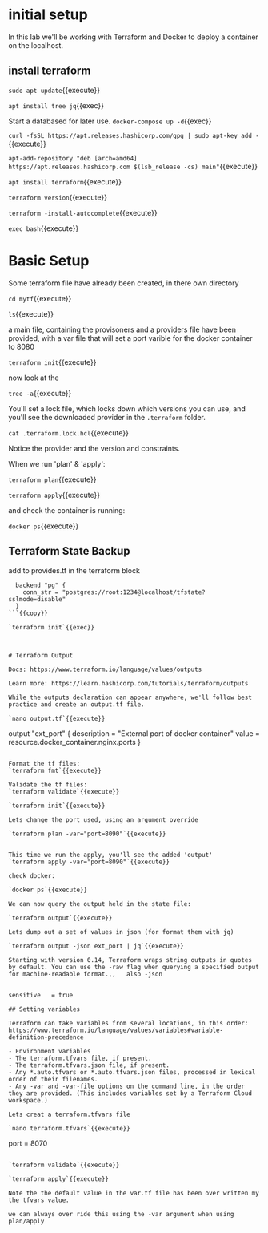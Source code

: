 # initial setup

In this lab we'll be working with Terraform and Docker to deploy a container on the localhost.


## install terraform
`sudo apt update`{{execute}}   

`apt install tree jq`{{exec}}

Start a databased for later use.
`docker-compose up -d`{{exec}}

`curl -fsSL https://apt.releases.hashicorp.com/gpg | sudo apt-key add -`{{execute}}    

`apt-add-repository "deb [arch=amd64] https://apt.releases.hashicorp.com $(lsb_release -cs) main"`{{execute}}  


`apt install terraform`{{execute}}    

`terraform version`{{execute}}    

  

`terraform -install-autocomplete`{{execute}}    

`exec bash`{{execute}}

# Basic Setup

Some terraform file have already been created, in there own directory

`cd mytf`{{execute}}

`ls`{{execute}}

a main file, containing the provisoners and a providers file have been provided, with a var file that will set a port varible for the docker container to 8080

`terraform init`{{execute}} 

now look at the 

`tree -a`{{execute}}

You'll set a lock file, which locks down which versions you can use, and you'll see the downloaded provider in the `.terraform` folder.

`cat .terraform.lock.hcl`{{execute}}

Notice the provider and the version and constraints.

When we run 'plan' & 'apply':

`terraform plan`{{execute}}    

`terraform apply`{{execute}} 

and check the container is running:

`docker ps`{{execute}}

## Terraform State Backup

add to provides.tf  in the terraform block

```
  backend "pg" {
    conn_str = "postgres://root:1234@localhost/tfstate?sslmode=disable"
  }
```{{copy}}

`terraform init`{{exec}}



# Terraform Output

Docs: https://www.terraform.io/language/values/outputs

Learn more: https://learn.hashicorp.com/tutorials/terraform/outputs

While the outputs declaration can appear anywhere, we'll follow best practice and create an output.tf file.

`nano output.tf`{{execute}}

```
output "ext_port" {
  description = "External port of docker container"
  value       =  resource.docker_container.nginx.ports
}
```{{copy}}

Format the tf files:   
`terraform fmt`{{execute}}

Validate the tf files:   
`terraform validate`{{execute}}

`terraform init`{{execute}}

Lets change the port used, using an argument override

`terraform plan -var="port=8090"`{{execute}}


This time we run the apply, you'll see the added 'output'   
`terraform apply -var="port=8090"`{{execute}}

check docker:

`docker ps`{{execute}}

We can now query the output held in the state file:

`terraform output`{{execute}}

Lets dump out a set of values in json (for format them with jq)

`terraform output -json ext_port | jq`{{execute}}

Starting with version 0.14, Terraform wraps string outputs in quotes by default. You can use the -raw flag when querying a specified output for machine-readable format.,,   also -json


sensitive   = true

## Setting variables

Terraform can take variables from several locations, in this order: https://www.terraform.io/language/values/variables#variable-definition-precedence

- Environment variables
- The terraform.tfvars file, if present.
- The terraform.tfvars.json file, if present.
- Any *.auto.tfvars or *.auto.tfvars.json files, processed in lexical order of their filenames.
- Any -var and -var-file options on the command line, in the order they are provided. (This includes variables set by a Terraform Cloud workspace.)

Lets creat a terraform.tfvars file

`nano terraform.tfvars`{{execute}}

```
port = 8070
```

`terraform validate`{{execute}}

`terraform apply`{{execute}}

Note the the default value in the var.tf file has been over written my the tfvars value.

we can always over ride this using the -var argument when using plan/apply



   
